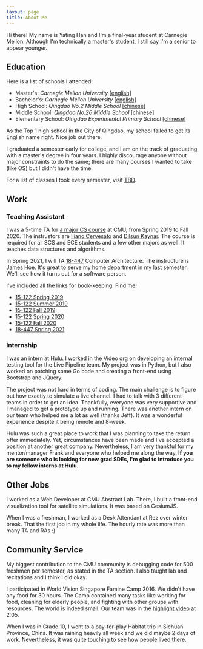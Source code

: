 ```yaml
---
layout: page
title: About Me
---
```


Hi there! My name is Yating Han and I'm a final-year student at Carnegie Mellon. Although I'm technically a master's student, I still say I'm a senior to appear younger.

<!-- <p class="message">
  Hey there! This page is included as an example. Feel free to customize it for your own use upon downloading. Carry on!
</p> -->

## Education
Here is a list of schools I attended:
* Master's: *Carnegie Mellon University* [[english]](https://www.cmu.edu/)
* Bachelor's: *Carnegie Mellon University* [[english]](https://www.cmu.edu/)
* High School: *Qingdao No.2 Middle School* [[chinese]](http://www.qderzhong.net)
* Middle School: *Qingdao No.26 Middle School* [[chinese]](http://www.qd26.qdedu.net/index.aspx)
* Elementary School: *Qingdao Experimental Primary School* [[chinese]](http://www.ssy.qdedu.net/index.aspx?pkId=479)

As the Top 1 high school in the City of Qingdao, my school failed to get its English name right. Nice job out there.

I graduated a semester early for college, and I am on the track of graduating with a master's degree in four years. I highly discourage anyone without major constraints to do the same; there are many courses I wanted to take (like OS) but I didn't have the time.

For a list of classes I took every semester, visit [TBD]().

## Work
### Teaching Assistant
I was a 5-time TA for [a major CS course](https://www.cs.cmu.edu/~15122/) at CMU, from Spring 2019 to Fall 2020. The instrustors are [Iliano Cervesato](https://www.cs.cmu.edu/~iliano/) and [Dilsun Kaynar](http://www.cs.cmu.edu/~dilsun/). The course is required for all SCS and ECE students and a few other majors as well. It teaches data structures and algorithms.

In Spring 2021, I will TA [18-447](http://users.ece.cmu.edu/~jhoe/doku/doku.php?id=18-447_introduction_to_computer_architecture) Computer Architecture. The instructure is [James Hoe](http://users.ece.cmu.edu/~jhoe/doku/doku.php?id=home). It's great to serve my home department in my last semester. We'll see how it turns out for a software person. 

I've included all the links for book-keeping. Find me! 
* [15-122 Spring 2019](http://www.cs.cmu.edu/~15122-archive/s19/staff.shtml)
* [15-122 Summer 2019](http://www.cs.cmu.edu/~15122-archive/n19/staff.shtml)
* [15-122 Fall 2019](http://www.cs.cmu.edu/~iliano/courses/19F-CMU-CS122/syllabus.shtml)
* [15-122 Spring 2020](http://www.cs.cmu.edu/~iliano/courses/20S-CMU-CS122/)
* [15-122 Fall 2020](https://www.cs.cmu.edu/~15122/schedule.shtml)
* [18-447 Spring 2021](http://users.ece.cmu.edu/~jhoe/doku/doku.php?id=18-447_introduction_to_computer_architecture)

### Internship 
I was an intern at Hulu. I worked in the Video org on developing an internal testing tool for the Live Pipeline team. My project was in Python, but I also worked on patching some Go code and creating a front-end using Bootstrap and JQuery.

The project was not hard in terms of coding. The main challenge is to figure out how exactly to simulate a live channel. I had to talk with 3 different teams in order to get an idea. Thankfully, everyone was very supportive and I managed to get a prototype up and running. There was another intern on our team who helped me a lot as well (thanks Jeff). It was a wonderful experience despite it being remote and 8-week. 

Hulu was such a great place to work that I was planning to take the return offer immediately. Yet, circumstances have been made and I've accepted a position at another great company. Nevertheless, I am very thankful for my mentor/manager Frank and everyone who helped me along the way. **If you are someone who is looking for new grad SDEs, I'm glad to introduce you to my fellow interns at Hulu.**

## Other Jobs
I worked as a Web Developer at CMU Abstract Lab. There, I built a front-end visualization tool for satellite simulations. It was based on CesiumJS.

When I was a freshman, I worked as a Desk Attendant at Rez over winter break. That the first job in my whole life. The hourly rate was more than many TA and RAs :)

## Community Service 
My biggest contribution to the CMU community is debugging code for 500 freshmen per semester, as stated in the TA section. I also taught lab and recitations and I think I did okay.

I participated in World Vision Singapore Famine Camp 2016. We didn't have any food for 30 hours. The Camp contained many tasks like working for food, cleaning for elderly people, and fighting with other groups with resources. The world is indeed small. Our team was in the [highlight video](https://youtu.be/v-0Logx9IDU?t=125) at 2:05.

When I was in Grade 10, I went to a pay-for-play Habitat trip in Sichuan Province, China. It was raining heavily all week and we did maybe 2 days of work. Nevertheless, it was quite touching to see how people lived there.
